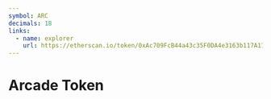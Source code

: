 ```yaml
---
symbol: ARC
decimals: 18
links:
  - name: explorer
    url: https://etherscan.io/token/0xAc709FcB44a43c35F0DA4e3163b117A17F3770f5
---
```


# Arcade Token
